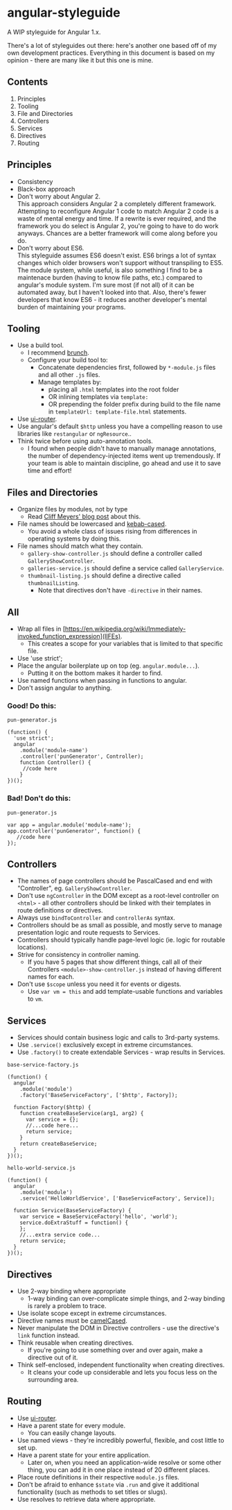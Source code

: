 # angular-styleguide

A WIP styleguide for Angular 1.x.

There's a lot of styleguides out there: here's another one based off of my own development practices. Everything in this document is based on my opinion - there are many like it but this one is mine.


## Contents
1. Principles
2. Tooling
3. File and Directories
4. Controllers
5. Services
6. Directives
7. Routing

## Principles
* Consistency
* Black-box approach
* Don't worry about Angular 2.  
This approach considers Angular 2 a completely different framework. Attempting to reconfigure Angular 1 code to match Angular 2 code is a waste of mental energy and time. If a rewrite is ever required, and the framework you do select is Angular 2, you're going to have to do work anyways. Chances are a better framework will come along before you do.
* Don't worry about ES6.  
This styleguide assumes ES6 doesn't exist. ES6 brings a lot of syntax changes which older browsers won't support without transpiling to ES5. The module system, while useful, is also something I find to be a maintenace burden (having to know file paths, etc.) compared to angular's module system. I'm sure most (if not all) of it can be automated away, but I haven't looked into that. Also, there's fewer developers that know ES6 - it reduces another developer's mental burden of maintaining your programs.

## Tooling
* Use a build tool. 
  * I recommend [brunch](http://brunch.io).
  * Configure your build tool to:
    * Concatenate dependencies first, followed by `*-module.js` files and all other `.js` files.
    * Manage templates by:
      * placing all `.html` templates into the root folder
      * OR inlining templates via `template:` 
      * OR prepending the folder prefix during build to the file name in `templateUrl: template-file.html` statements.  
* Use [ui-router](https://github.com/angular-ui/ui-router).
* Use angular's default `$http` unless you have a compelling reason to use libraries like `restangular` or `ngResource`..
* Think twice before using auto-annotation tools.
  * I found when people didn't have to manually manage annotations, the number of dependency-injected items went up tremendously. If your team is able to maintain discipline, go ahead and use it to save time and effort!
 
## Files and Directories
* Organize files by modules, not by type
  * Read [Cliff Meyers' blog post](http://cliffmeyers.com/blog/2013/4/21/code-organization-angularjs-javascript) about this.
* File names should be lowercased and [kebab-cased](http://c2.com/cgi/wiki?KebabCase).
  * You avoid a whole class of issues rising from differences in operating systems by doing this.
* File names should match what they contain.
  * `gallery-show-controller.js` should define a controller called `GalleryShowController`.
  * `galleries-service.js` should define a service called `GalleryService`.
  * `thumbnail-listing.js` should define a directive called `thumbnailListing`.
    * Note that directives don't have `-directive` in their names.

## All
* Wrap all files in [https://en.wikipedia.org/wiki/Immediately-invoked_function_expression](IIFEs).
  * This creates a scope for your variables that is limited to that specific file.
* Use 'use strict';
* Place the angular boilerplate up on top (eg. `angular.module...`).
  * Putting it on the bottom makes it harder to find.
* Use named functions when passing in functions to angular.
* Don't assign angular to anything.

### Good! Do this:
`pun-generator.js`
```
(function() {
  'use strict';
  angular
    .module('module-name')
    .controller('punGenerator', Controller);
    function Controller() {
     //code here
    }
})();
```  
### Bad! Don't do this:
`pun-generator.js`
```
var app = angular.module('module-name');
app.controller('punGenerator', function() {
   //code here
});
```

## Controllers
* The names of page controllers should be PascalCased and end with "Controller", eg. `GalleryShowController`.
* Don't use `ngController` in the DOM except as a root-level controller on `<html>` - all other controllers should be linked with their templates in route definitions or directives.
* Always use `bindToController` and `controllerAs` syntax.
* Controllers should be as small as possible, and mostly serve to manage presentation logic and route requests to Services.
* Controllers should typically handle page-level logic (ie. logic for routable locations).
* Strive for consistency in controller naming.
  * If you have 5 pages that show different things, call all of their Controllers `<module>-show-controller.js` instead of having different names for each.
* Don't use `$scope` unless you need it for events or digests.
  * Use `var vm = this` and add template-usable functions and variables to `vm`.

## Services
* Services should contain business logic and calls to 3rd-party systems.
* Use `.service()` exclusively except in extreme circumstances.
* Use `.factory()` to create extendable Services - wrap results in Services.

`base-service-factory.js`
```
(function() {
  angular
    .module('module')
    .factory('BaseServiceFactory', ['$http', Factory]);

  function Factory($http) {
    function createBaseService(arg1, arg2) {
      var service = {};
      //...code here...
      return service;
    }
    return createBaseService;
  }
})();
```
`hello-world-service.js`
```
(function() {
  angular
    .module('module')
    .service('HelloWorldService', ['BaseServiceFactory', Service]);

  function Service(BaseServiceFactory) {
    var service = BaseServiceFactory('hello', 'world');
    service.doExtraStuff = function() {
    };
    //...extra service code...
    return service;
  }
})();
```

## Directives
* Use 2-way binding where appropriate
  * 1-way binding can over-complicate simple things, and 2-way binding is rarely a problem to trace.
* Use isolate scope except in extreme circumstances.
* Directive names must be [camelCased](https://en.wikipedia.org/wiki/CamelCase).
* Never manipulate the DOM in Directive controllers - use the directive's `link` function instead.
* Think reusable when creating directives.
  * If you're going to use something over and over again, make a directive out of it.
* Think self-enclosed, independent functionality when creating directives.
  * It cleans your code up considerable and lets you focus less on the surrounding area.

## Routing
* Use [ui-router](https://github.com/angular-ui/ui-router).
* Have a parent state for every module.
  * You can easily change layouts.
* Use named views - they're incredibly powerful, flexible, and cost little to set up.
* Have a parent state for your entire application.
  * Later on, when you need an application-wide resolve or some other thing, you can add it in one place instead of 20 different places. 
* Place route definitions in their respective `module.js` files.
* Don't be afraid to enhance `$state` via `.run` and give it additional functionality (such as methods to set titles or slugs).
* Use resolves to retrieve data where appropriate.
